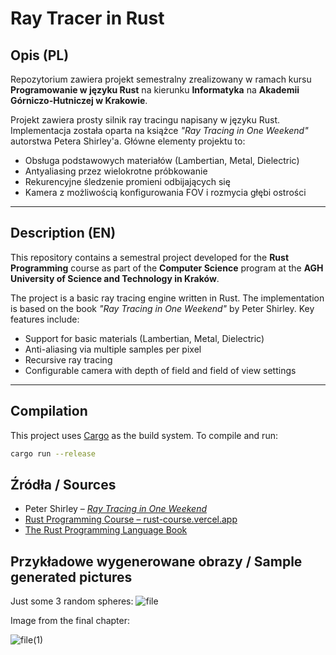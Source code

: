 # Ray Tracer in Rust

## Opis (PL)

Repozytorium zawiera projekt semestralny zrealizowany w ramach kursu **Programowanie w języku Rust** na kierunku **Informatyka** na **Akademii Górniczo-Hutniczej w Krakowie**.

Projekt zawiera prosty silnik ray tracingu napisany w języku Rust. Implementacja została oparta na książce _"Ray Tracing in One Weekend"_ autorstwa Petera Shirley'a. Główne elementy projektu to:
- Obsługa podstawowych materiałów (Lambertian, Metal, Dielectric)
- Antyaliasing przez wielokrotne próbkowanie
- Rekurencyjne śledzenie promieni odbijających się
- Kamera z możliwością konfigurowania FOV i rozmycia głębi ostrości

---

## Description (EN)

This repository contains a semestral project developed for the **Rust Programming** course as part of the **Computer Science** program at the **AGH University of Science and Technology in Kraków**.

The project is a basic ray tracing engine written in Rust. The implementation is based on the book _"Ray Tracing in One Weekend"_ by Peter Shirley. Key features include:
- Support for basic materials (Lambertian, Metal, Dielectric)
- Anti-aliasing via multiple samples per pixel
- Recursive ray tracing
- Configurable camera with depth of field and field of view settings

---

## Compilation

This project uses [Cargo](https://doc.rust-lang.org/cargo/) as the build system. To compile and run:

```bash
cargo run --release
```
## Źródła / Sources

- Peter Shirley – [_Ray Tracing in One Weekend_](https://raytracing.github.io/)
- [Rust Programming Course – rust-course.vercel.app](https://rust-course.vercel.app/)
- [The Rust Programming Language Book](https://doc.rust-lang.org/book/)

## Przykładowe wygenerowane obrazy / Sample generated pictures

Just some 3 random spheres:
![file](https://github.com/user-attachments/assets/aeadfa98-0362-46b1-803d-8bd4e59f0fe3)

Image from the final chapter:

![file(1)](https://github.com/user-attachments/assets/5a672f04-3708-488b-82ed-f5cfca15a7f0)



